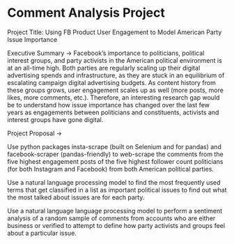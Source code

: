 # Comment Analysis Project
Project Title: Using FB Product User Engagement to Model American Party Issue Importance 

Executive Summary → Facebook’s importance to politicians, political interest groups, and party activists in the American political environment is at an all-time high. Both parties are regularly scaling up their digital advertising spends and infrastructure, as they are stuck in an equilibrium of escalating campaign digital advertising budgets. As content history from these groups grows, user engagement scales up as well (more posts, more likes, more comments, etc.). Therefore, an interesting research gap would be to understand how issue importance has changed over the last few years as engagements between politicians and constituents, activists and interest groups have gone digital. 

Project Proposal → 

Use python packages insta-scrape (built on Selenium and for pandas) and facebook-scraper (pandas-friendly) to web-scrape the comments from the five highest engagement posts of the five highest follower count politicians (for both Instagram and Facebook) from both American political parties.

Use a natural language processing model to find the most frequently used terms that get classified in a list as important political issues to find out what the most talked about issues are for each party. 

Use a natural language language processing model to perform a sentiment analysis of a random sample of comments from accounts who are either business or verified to attempt to define how party activists and groups feel about a particular issue.
